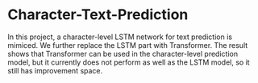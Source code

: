 # Character-Text-Prediction

In this project, a character-level LSTM network for text prediction is mimiced. We further replace the LSTM part with Transformer. 
The result shows that Transformer can be used in the character-level prediction model, but it currently does not perform as well as the LSTM model, so it still has improvement space.
